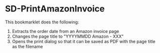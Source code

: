 # SD-PrintAmazonInvoice
This bookmarklet does the following:
1. Extracts the order date from an Amazon invoice page
2. Changes the page title to "YYYYMMDD Amazon - XXX"
3. Opens the print dialog so that it can be saved as PDF with the page title as the filename
